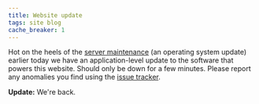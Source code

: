 ```yaml
---
title: Website update
tags: site blog
cache_breaker: 1
---
```


Hot on the heels of the [server maintenance](/blog/november-server-maintenance) (an operating system update) earlier today we have an application-level update to the software that powers this website. Should only be down for a few minutes. Please report any anomalies you find using the [issue tracker](/issues/).

**Update:** We're back.
